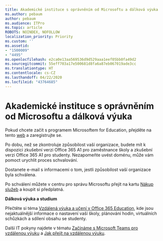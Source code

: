 ```yaml
---
title: Akademické instituce s oprávněním od Microsoftu a dálková výuka
ms.author: pebaum
author: pebaum
ms.audience: ITPro
ms.topic: article
ROBOTS: NOINDEX, NOFOLLOW
localization_priority: Priority
ms.custom: ''
ms.assetid:
- "1500009"
- "4495"
ms.openlocfilehash: e2ca0e13aa569536d9d529aaa1eef05bb0fa49d2
ms.sourcegitcommit: 55eff703a17e500681d8fa6a87eb067019ade3cc
ms.translationtype: HT
ms.contentlocale: cs-CZ
ms.lasthandoff: 04/22/2020
ms.locfileid: "43764685"
---
```

# <a name="microsoft-qualified-academic-institution-and-remote-teaching-and-learning"></a>Akademické instituce s oprávněním od Microsoftu a dálková výuka

Pokud chcete začít s programem Microsoftem for Education, přejděte na tento [web](https://www.microsoft.com/microsoft-365/academic/compare-office-365-education-plans) a zaregistrujte se.

Po dobu, než se zkontroluje způsobilost vaší organizace, budete mít k dispozici zkušební verzi Office 365 A1 pro zaměstnance školy a zkušební verzi Office 365 A1 pro studenty.  Nezapomeňte uvést doménu, může vám pomoct urychlit proces schvalování.

Dostanete e-mail s informacemi o tom, jestli způsobilost vaší organizace byla schválena.  

Po schválení můžete v centru pro správu Microsoftu přejít na kartu [Nákup služeb](https://admin.microsoft.com/Adminportal/Home#/catalog) a koupit si předplatná.

**Dálková výuka a studium**

Přečtěte si téma [Vzdálená výuka a učení v Office 365 Education](https://support.office.com/article/remote-teaching-and-learning-in-office-365-education-f651ccae-7b65-478b-8366-51bb884025c4), kde jsou nejaktuálnější informace o nastavení vaší školy, plánování hodin, virtuálních schůzkách a sdílení obsahu se studenty.

Další IT pokyny najdete v tématu [Začínáme s Microsoft Teams pro vzdálenou výuku](https://docs.microsoft.com/MicrosoftTeams/remote-learning-edu) a [Jak přejít na vzdálenou výuku](https://www.microsoft.com/education/remote-learning).
